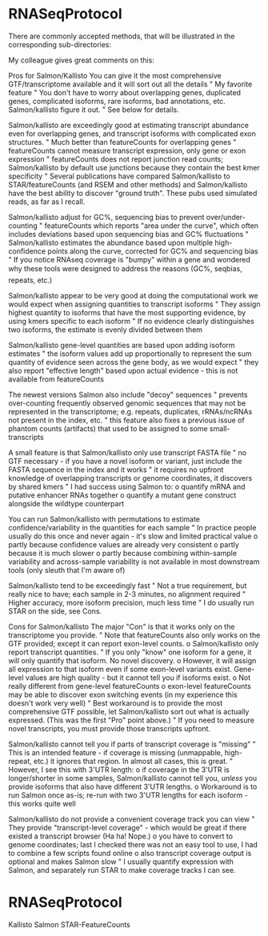 # RNASeqProtocol

There are commonly accepted methods, that will be illustrated in the corresponding sub-directories:

My colleague gives great comments on this:


Pros for Salmon/Kallisto
You can give it the most comprehensive GTF/transcriptome available and it will sort out all the details
"	My favorite feature
"	You don't have to worry about overlapping genes, duplicated genes, complicated isoforms, rare isoforms, bad annotations, etc. Salmon/kallisto figure it out.
"	See below for details.

Salmon/kallisto are exceedingly good at estimating transcript abundance even for overlapping genes, and transcript isoforms with complicated exon structures.
"	Much better than featureCounts for overlapping genes
"	featureCounts cannot measure transcript expression, only gene or exon expression
"	featureCounts does not report junction read counts; Salmon/kallisto by default use junctions because they contain the best kmer specificity
"	Several publications have compared Salmon/kallisto to STAR/featureCounts (and RSEM and other methods) and Salmon/kallisto have the best ability to discover "ground truth". These pubs used simulated reads, as far as I recall.

Salmon/kallisto adjust for GC%, sequencing bias to prevent over/under-counting
"	featureCounts which reports "area under the curve", which often includes deviations based upon sequencing bias and GC% fluctuations
"	Salmon/kallisto estimates the abundance based upon multiple high-confidence points along the curve, corrected for GC% and sequencing bias
"	If you notice RNAseq coverage is "bumpy" within a gene and wondered why these tools were designed to address the reasons (GC%, seqbias, repeats, etc.)

Salmon/kallisto appear to be very good at doing the computational work we would expect when assigning quantities to transcript isoforms
"	They assign highest quantity to isoforms that have the most supporting evidence, by using kmers specific to each isoform
"	If no evidence clearly distinguishes two isoforms, the estimate is evenly divided between them

Salmon/kallisto gene-level quantities are based upon adding isoform estimates
"	the isoform values add up proportionally to represent the sum quantity of evidence seen across the gene body, as we would expect
"	they also report "effective length" based upon actual evidence - this is not available from featureCounts

The newest versions Salmon also include "decoy" sequences
"	prevents over-counting frequently observed genomic sequences that may not be represented in the transcriptome; e.g. repeats, duplicates, rRNAs/ncRNAs not present in the index, etc.
"	this feature also fixes a previous issue of phantom counts (artifacts) that used to be assigned to some small-transcripts

A small feature is that Salmon/kallisto only use transcript FASTA file
"	no GTF necessary - if you have a novel isoform or variant, just include the FASTA sequence in the index and it works
"	it requires no upfront knowledge of overlapping transcripts or genome coordinates, it discovers by shared kmers
"	I had success using Salmon to:
o	quantify mRNA and putative enhancer RNAs together
o	quantify a mutant gene construct alongside the wildtype counterpart

You can run Salmon/kallisto with permutations to estimate confidence/variability in the quantities for each sample
"	In practice people usually do this once and never again - it's slow and limited practical value
o	partly because confidence values are already very consistent
o	partly because it is much slower
o	partly because combining within-sample variability and across-sample variability is not available in most downstream tools (only sleuth that I'm aware of)

Salmon/kallisto tend to be exceedingly fast
"	Not a true requirement, but really nice to have; each sample in 2-3 minutes, no alignment required
"	Higher accuracy, more isoform precision, much less time
"	I do usually run STAR on the side, see Cons.

Cons for Salmon/kallisto
The major "Con" is that it works only on the transcriptome you provide.
"	Note that featureCounts also only works on the GTF provided; except it can report exon-level counts.
o	Salmon/kallisto only report transcript quantities.
"	If you only "know" one isoform for a gene, it will only quantify that isoform. No novel discovery.
o	However, it will assign all expression to that isoform even if some exon-level variants exist. Gene-level values are high quality - but it cannot tell you if isoforms exist.
o	Not really different from gene-level featureCounts
o	exon-level featureCounts may be able to discover exon switching events (in my experience this doesn't work very well)
"	Best workaround is to provide the most comprehensive GTF possible, let Salmon/kallisto sort out what is actually expressed. (This was the first "Pro" point above.)
"	If you need to measure novel transcripts, you must provide those transcripts upfront.

Salmon/kallisto cannot tell you if parts of transcript coverage is "missing"
"	This is an intended feature - if coverage is missing (unmappable, high-repeat, etc.) it ignores that region. In almost all cases, this is great.
"	However, I see this with 3'UTR length:
o	if coverage in the 3'UTR is longer/shorter in some samples, Salmon/kallisto cannot tell you, *unless* you provide isoforms that also have different 3'UTR lengths.
o	Workaround is to run Salmon once as-is; re-run with two 3'UTR lengths for each isoform - this works quite well

Salmon/kallisto do not provide a convenient coverage track you can view
"	They provide "transcript-level coverage" - which would be great if there existed a transcript browser (Ha ha! Nope.)
o	you have to convert to genome coordinates; last I checked there was not an easy tool to use, I had to combine a few scripts found online
o	also transcript coverage output is optional and makes Salmon slow
"	I usually quantify expression with Salmon, and separately run STAR to make coverage tracks I can see.



# RNASeqProtocol
Kallisto
Salmon
STAR-FeatureCounts

